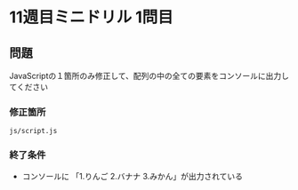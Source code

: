 # 11週目ミニドリル 1問目

## 問題

JavaScriptの１箇所のみ修正して、配列の中の全ての要素をコンソールに出力してください

### 修正箇所

`js/script.js`

### 終了条件
- コンソールに 「1.りんご 2.バナナ 3.みかん」が出力されている
